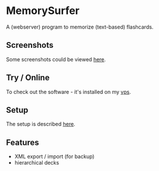 # MemorySurfer

A (webserver) program to memorize (text-based) flashcards.

## Screenshots

Some screenshots could be viewed
[here](https://www.lorenz-pullwitt.de/MemorySurfer/en/screenshots.html "screenshots").

## Try / Online

To check out the software - it's installed on my
[vps](https://vps.lorenz-pullwitt.de/cgi-bin/memorysurfer.cgi "vps").

## Setup

The setup is described
[here](https://www.lorenz-pullwitt.de/MemorySurfer/en/setup.html "setup").

## Features

 - XML export / import (for backup)
 - hierarchical decks
